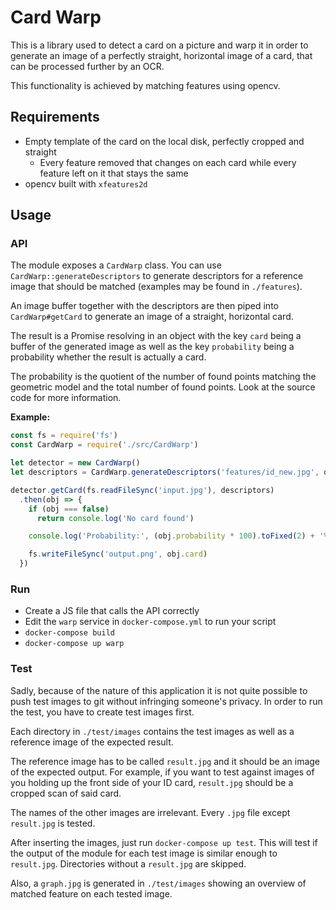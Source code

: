 # Card Warp

This is a library used to detect a card on a picture and warp it in order to generate an image of a perfectly straight, horizontal image of a card, that can be processed further by an OCR.

This functionality is achieved by matching features using opencv.

## Requirements

- Empty template of the card on the local disk, perfectly cropped and straight
    - Every feature removed that changes on each card while every feature left on it that stays the same
- opencv built with `xfeatures2d`

## Usage

### API

The module exposes a `CardWarp` class. You can use `CardWarp::generateDescriptors` to generate descriptors for a reference image that should be matched (examples may be found in `./features`).

An image buffer together with the descriptors are then piped into `CardWarp#getCard` to generate an image of a straight, horizontal card.

The result is a Promise resolving in an object with the key `card` being a buffer of the generated image as well as the key `probability` being a probability whether the result is actually a card.

The probability is the quotient of the number of found points matching the geometric model and the total number of found points. Look at the source code for more information.

**Example:**

```javascript
const fs = require('fs')
const CardWarp = require('./src/CardWarp')

let detector = new CardWarp()
let descriptors = CardWarp.generateDescriptors('features/id_new.jpg', detector.getDetector())

detector.getCard(fs.readFileSync('input.jpg'), descriptors)
  .then(obj => {
    if (obj === false)
      return console.log('No card found')

    console.log('Probability:', (obj.probability * 100).toFixed(2) + '%')

    fs.writeFileSync('output.png', obj.card)
  })
```

### Run

- Create a JS file that calls the API correctly
- Edit the `warp` service in `docker-compose.yml` to run your script
- `docker-compose build`
- `docker-compose up warp`

### Test

Sadly, because of the nature of this application it is not quite possible to push test images to git without infringing someone's privacy.
In order to run the test, you have to create test images first.

Each directory in `./test/images` contains the test images as well as a reference image of the expected result.

The reference image has to be called `result.jpg` and it should be an image of the expected output.
For example, if you want to test against images of you holding up the front side of your ID card, `result.jpg` should be a cropped scan of said card.

The names of the other images are irrelevant. Every `.jpg` file except `result.jpg` is tested.

After inserting the images, just run `docker-compose up test`.
This will test if the output of the module for each test image is similar enough to `result.jpg`.
Directories without a `result.jpg` are skipped.

Also, a `graph.jpg` is generated in `./test/images` showing an overview of matched feature on each tested image.